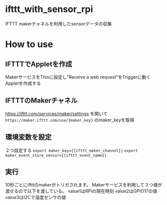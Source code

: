 # ifttt_with_sensor_rpi
IFTTT makerチャネルを利用したsensorデータの収集

# How to use
## IFTTTでAppletを作成
MakerサービスをThisに設定し"Receive a web request"をTriggerに動くAppletを作成する
## IFTTTのMakerチャネル
https://ifttt.com/services/maker/settings を開いて`https://maker.ifttt.com/use/{maker_key}` のmaker_keyを取得
## 環境変数を設定
２つ設定する
`export maker_key={{ifttt_maker_channel}}`
`export maker_event_store_sensor={{ifttt_event_name}}`

## 実行
10秒ごとにiftttのmakerがトリガされます。
Makerサービスを利用して３つ値が渡せるので以下を渡している。
value1はRPiの現在時刻
value2はGPIO17の値
value3はI2Cで温度センサの値
